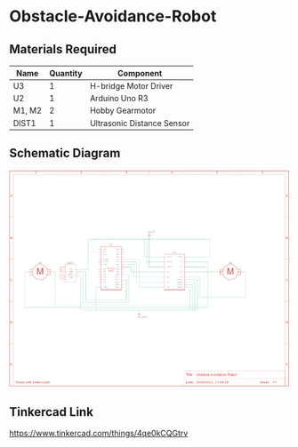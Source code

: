 # Obstacle-Avoidance-Robot


## Materials Required 
| Name   | Quantity | Component                  |
|--------|----------|----------------------------|
| U3     | 1        | H-bridge Motor Driver      |
| U2     | 1        | Arduino Uno R3             |
| M1, M2 | 2        | Hobby Gearmotor            |
| DIST1  | 1        | Ultrasonic Distance Sensor |

## Schematic Diagram

![Screenshot](screenshot.png)

## Tinkercad Link

https://www.tinkercad.com/things/4qe0kCQGtrv
